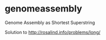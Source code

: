 # genomeassembly
Genome Assembly as Shortest Superstring

Solution to http://rosalind.info/problems/long/
